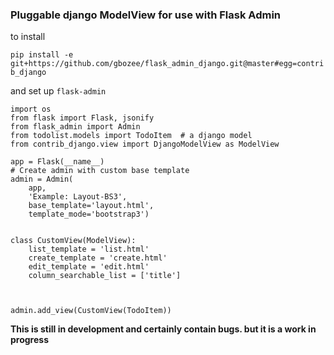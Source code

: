 ### Pluggable django ModelView for use with Flask Admin

to install

```pip install -e git+https://github.com/gbozee/flask_admin_django.git@master#egg=contrib_django```

and set up  `flask-admin`

```
import os
from flask import Flask, jsonify
from flask_admin import Admin
from todolist.models import TodoItem  # a django model
from contrib_django.view import DjangoModelView as ModelView

app = Flask(__name__)
# Create admin with custom base template
admin = Admin(
    app,
    'Example: Layout-BS3',
    base_template='layout.html',
    template_mode='bootstrap3')


class CustomView(ModelView):
    list_template = 'list.html'
    create_template = 'create.html'
    edit_template = 'edit.html'
    column_searchable_list = ['title']



admin.add_view(CustomView(TodoItem))

```

**This is still in development and certainly contain bugs. but it is a work in progress**

